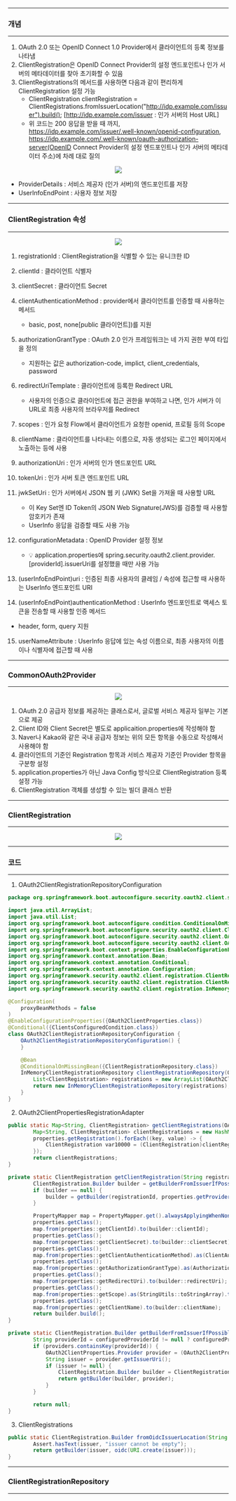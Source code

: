 -----
### 개념
-----
1. OAuth 2.0 또는 OpenID Connect 1.0 Provider에서 클라이언트의 등록 정보를 나타냄
2. ClientRegistration은 OpenID Connect Provider의 설정 엔드포인트나 인가 서버의 메타데이터를 찾아 초기화할 수 있음
3. ClientRegistrations의 메서드를 사용하면 다음과 같이 편리하게 ClientRegistration 설정 가능
   - ClientRegistration clientRegistration = ClientRegistrations.fromIssuerLocation("http://idp.example.com/issuer").build(); [http://idp.example.com/issuer : 인가 서버의 Host URL]
   - 위 코드는 200 응답을 받을 때 까지, https://idp.example.com/issuer/.well-known/openid-configuration, https://idp.example.com/.well-known/oauth-authorization-server(OpenID Connect Provider의 설정 엔드포인트나 인가 서버의 메타데이터 주소)에 차례 대로 질의

<div align="center">
<img src="https://github.com/user-attachments/assets/cd454b76-62d7-42d4-ae23-6eba161b06b3">
</div>

  - ProviderDetails : 서비스 제공자 (인가 서버)의 엔드포인트를 저장
  - UserInfoEndPoint : 사용자 정보 저장

-----
### ClientRegistration 속성
-----
<div align="center">
<img src="https://github.com/user-attachments/assets/8fe4f2ef-4d4f-4300-aaac-c2277ee87f0e">
</div>

1. registrationId : ClientRegistration을 식별할 수 있는 유니크한 ID
2. clientId : 클라이언트 식별자
3. clientSecret : 클라이언트 Secret
4. clientAuthenticationMethod : provider에서 클라이언트를 인증할 때 사용하는 메서드
   - basic, post, none[public 클라이언트])를 지원
     
5. authorizationGrantType : OAuth 2.0 인가 프레임워크는 네 가지 권한 부여 타입을 정의
   - 지원하는 값은 authorization-code, implict, client_credentials, password

6. redirectUriTemplate : 클라이언트에 등록한 Redirect URL
   - 사용자의 인증으로 클라이언트에 접근 권한을 부여하고 나면, 인가 서버가 이 URL로 최종 사용자의 브라우저를 Redirect

7. scopes : 인가 요청 Flow에서 클라이언트가 요청한 openid, 프로필 등의 Scope
8. clientName : 클라이언트를 나타내는 이름으로, 자동 생성되는 로그인 페이지에서 노출하는 등에 사용
9. authorizationUri : 인가 서버의 인가 엔드포인트 URL
10. tokenUri : 인가 서버 토큰 엔드포인트 URL
11. jwkSetUri : 인가 서버에서 JSON 웹 키 (JWK) Set을 가져올 때 사용할 URL
    - 이 Key Set엔 ID Token의 JSON Web Signature(JWS)를 검증할 때 사용할 암호키가 존재
    - UserInfo 응답을 검증할 때도 사용 가능

12. configurationMetadata : OpenID Provider 설정 정보
    - 💡 application.properties에 spring.security.oauth2.client.provider.[providerId].issuerUri를 설정했을 때만 사용 가능

13. (userInfoEndPoint)uri : 인증된 최종 사용자의 클레임 / 속성에 접근할 때 사용하는 UserInfo 엔드포인트 URI
14. (userInfoEndPoint)authenticationMethod : UserInfo 엔드포인트로 액세스 토큰을 전송할 때 사용할 인증 메서드
   - header, form, query 지원

15. userNameAttribute : UserInfo 응답에 있는 속성 이름으로, 최종 사용자의 이름이나 식별자에 접근할 때 사용

-----
### CommonOAuth2Provider
-----
<div align="center">
<img src="https://github.com/user-attachments/assets/a2bafcc7-ba16-4ad4-8469-6ed58310f7be">
</div>

1. OAuth 2.0 공급자 정보를 제공하는 클래스로서, 글로벌 서비스 제공자 일부는 기본으로 제공
2. Client ID와 Client Secret은 별도로 applicaition.properties에 작성해야 함
3. Naver나 Kakao와 같은 국내 공급자 정보는 위의 모든 항목을 수동으로 작성해서 사용해야 함
4. 클라이언트의 기준인 Registration 항목과 서비스 제공자 기준인 Provider 항목을 구분항 설정
5. application.properties가 아닌 Java Config 방식으로 ClientRegistration 등록 설정 가능
6. ClientRegistration 객체를 생성할 수 있는 빌더 클래스 반환

-----
### ClientRegistration
-----
<div align="center">
<img src="https://github.com/user-attachments/assets/ebeefc5d-3280-488c-9773-dd3fb7419b91">
</div>

-----
### 코드
-----
1. OAuth2ClientRegistrationRepositoryConfiguration
```java
package org.springframework.boot.autoconfigure.security.oauth2.client.servlet;

import java.util.ArrayList;
import java.util.List;
import org.springframework.boot.autoconfigure.condition.ConditionalOnMissingBean;
import org.springframework.boot.autoconfigure.security.oauth2.client.ClientsConfiguredCondition;
import org.springframework.boot.autoconfigure.security.oauth2.client.OAuth2ClientProperties;
import org.springframework.boot.autoconfigure.security.oauth2.client.OAuth2ClientPropertiesRegistrationAdapter;
import org.springframework.boot.context.properties.EnableConfigurationProperties;
import org.springframework.context.annotation.Bean;
import org.springframework.context.annotation.Conditional;
import org.springframework.context.annotation.Configuration;
import org.springframework.security.oauth2.client.registration.ClientRegistration;
import org.springframework.security.oauth2.client.registration.ClientRegistrationRepository;
import org.springframework.security.oauth2.client.registration.InMemoryClientRegistrationRepository;

@Configuration(
    proxyBeanMethods = false
)
@EnableConfigurationProperties({OAuth2ClientProperties.class})
@Conditional({ClientsConfiguredCondition.class})
class OAuth2ClientRegistrationRepositoryConfiguration {
    OAuth2ClientRegistrationRepositoryConfiguration() {
    }

    @Bean
    @ConditionalOnMissingBean({ClientRegistrationRepository.class})
    InMemoryClientRegistrationRepository clientRegistrationRepository(OAuth2ClientProperties properties) {
        List<ClientRegistration> registrations = new ArrayList(OAuth2ClientPropertiesRegistrationAdapter.getClientRegistrations(properties).values());
        return new InMemoryClientRegistrationRepository(registrations);
    }
}
```

2. OAuth2ClientPropertiesRegistrationAdapter
```java
public static Map<String, ClientRegistration> getClientRegistrations(OAuth2ClientProperties properties) {
        Map<String, ClientRegistration> clientRegistrations = new HashMap();
        properties.getRegistration().forEach((key, value) -> {
            ClientRegistration var10000 = (ClientRegistration)clientRegistrations.put(key, getClientRegistration(key, value, properties.getProvider()));
        });
        return clientRegistrations;
}

private static ClientRegistration getClientRegistration(String registrationId, OAuth2ClientProperties.Registration properties, Map<String, OAuth2ClientProperties.Provider> providers) {
        ClientRegistration.Builder builder = getBuilderFromIssuerIfPossible(registrationId, properties.getProvider(), providers); // 인가서버에 위치한 경로를 통해 Metadata
        if (builder == null) {
            builder = getBuilder(registrationId, properties.getProvider(), providers);
        }

        PropertyMapper map = PropertyMapper.get().alwaysApplyingWhenNonNull();
        properties.getClass();
        map.from(properties::getClientId).to(builder::clientId);
        properties.getClass();
        map.from(properties::getClientSecret).to(builder::clientSecret);
        properties.getClass();
        map.from(properties::getClientAuthenticationMethod).as(ClientAuthenticationMethod::new).to(builder::clientAuthenticationMethod);
        properties.getClass();
        map.from(properties::getAuthorizationGrantType).as(AuthorizationGrantType::new).to(builder::authorizationGrantType);
        properties.getClass();
        map.from(properties::getRedirectUri).to(builder::redirectUri);
        properties.getClass();
        map.from(properties::getScope).as(StringUtils::toStringArray).to(builder::scope);
        properties.getClass();
        map.from(properties::getClientName).to(builder::clientName);
        return builder.build();
}

private static ClientRegistration.Builder getBuilderFromIssuerIfPossible(String registrationId, String configuredProviderId, Map<String, OAuth2ClientProperties.Provider> providers) {
        String providerId = configuredProviderId != null ? configuredProviderId : registrationId;
        if (providers.containsKey(providerId)) {
            OAuth2ClientProperties.Provider provider = (OAuth2ClientProperties.Provider)providers.get(providerId);
            String issuer = provider.getIssuerUri();
            if (issuer != null) {
                ClientRegistration.Builder builder = ClientRegistrations.fromIssuerLocation(issuer).registrationId(registrationId); // issuer 위치로 가서 Builder 반환
                return getBuilder(builder, provider);
            }
        }

        return null;
}
```

3. ClientRegistrations
```java
public static ClientRegistration.Builder fromOidcIssuerLocation(String issuer) {
        Assert.hasText(issuer, "issuer cannot be empty");
        return getBuilder(issuer, oidc(URI.create(issuer)));
}
```

-----
### ClientRegistrationRepository
-----

